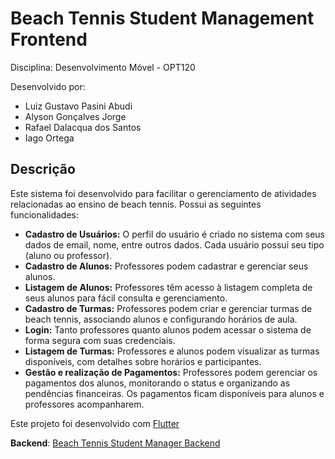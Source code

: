# Beach Tennis Student Management Frontend

Disciplina: Desenvolvimento Móvel - OPT120

Desenvolvido por:
- Luiz Gustavo Pasini Abudi
- Alyson Gonçalves Jorge
- Rafael Dalacqua dos Santos
- Iago Ortega

## Descrição

Este sistema foi desenvolvido para facilitar o gerenciamento de atividades relacionadas ao ensino de beach tennis. Possui as seguintes funcionalidades:

- **Cadastro de Usuários:** O perfil do usuário é criado no sistema com seus dados de email, nome, entre outros dados. Cada usuário possui seu tipo (aluno ou professor).
- **Cadastro de Alunos:** Professores podem cadastrar e gerenciar seus alunos.
- **Listagem de Alunos:** Professores têm acesso à listagem completa de seus alunos para fácil consulta e gerenciamento.
- **Cadastro de Turmas:** Professores podem criar e gerenciar turmas de beach tennis, associando alunos e configurando horários de aula.
- **Login:** Tanto professores quanto alunos podem acessar o sistema de forma segura com suas credenciais.
- **Listagem de Turmas:** Professores e alunos podem visualizar as turmas disponíveis, com detalhes sobre horários e participantes.
- **Gestão e realização de Pagamentos:** Professores podem gerenciar os pagamentos dos alunos, monitorando o status e organizando as pendências financeiras. Os pagamentos ficam disponíveis para alunos e professores acompanharem.

Este projeto foi desenvolvido com [Flutter](https://docs.flutter.dev/)

**Backend**: [Beach Tennis Student Manager Backend](https://github.com/LuizAbudi/beach-tennis-student-manager)
